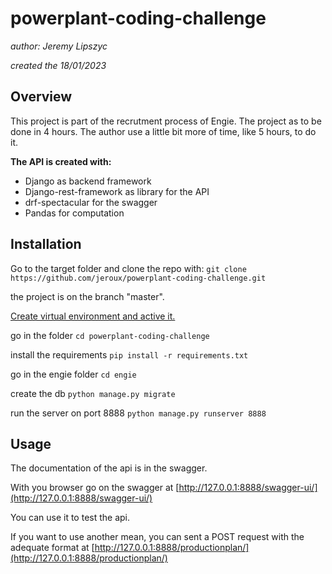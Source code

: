 # powerplant-coding-challenge

*author: Jeremy Lipszyc*

*created the 18/01/2023*

## Overview

This project is part of the recrutment process of Engie. The project as to be done in 4 hours. The author use a little bit more of time, like 5 hours, to do it.

**The API is created with:**
- Django as backend framework
- Django-rest-framework as library for the API
- drf-spectacular for the swagger
- Pandas for computation

## Installation

Go to the target folder and clone the repo with:
`git clone https://github.com/jeroux/powerplant-coding-challenge.git`

the project is on the branch "master".

[Create virtual environment and active it.](https://docs.python.org/3/library/venv.html)


go in the folder
`cd powerplant-coding-challenge`

install the requirements
`pip install -r requirements.txt`

go in the engie folder
`cd engie`

create the db
`python manage.py migrate`

run the server on port 8888
`python manage.py runserver 8888`


## Usage
The documentation of the api is in the swagger.

With you browser go on the swagger at
[http://127.0.0.1:8888/swagger-ui/](http://127.0.0.1:8888/swagger-ui/)

You can use it to test the api.

If you want to use another mean, you can sent a POST request with the adequate format at
[http://127.0.0.1:8888/productionplan/](http://127.0.0.1:8888/productionplan/)